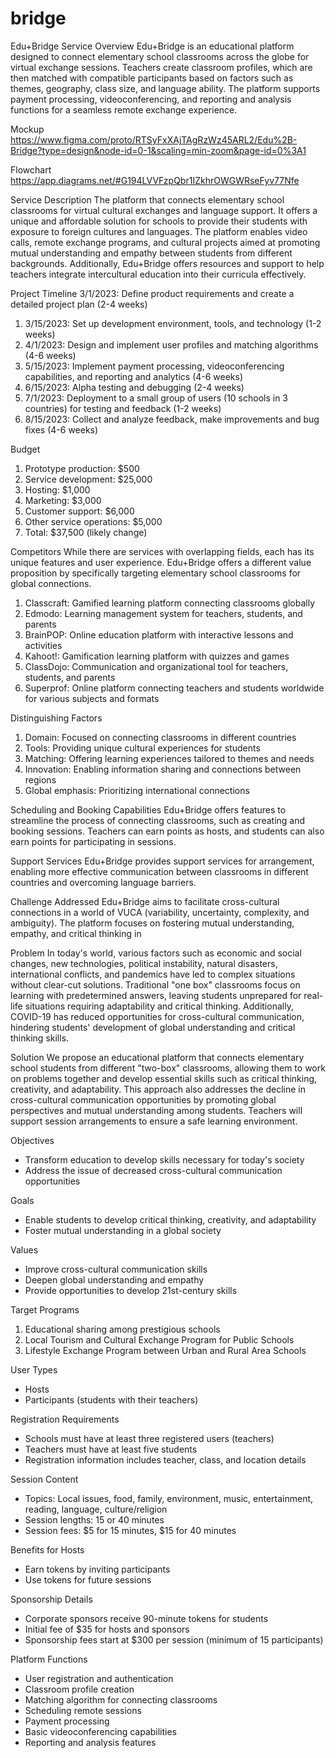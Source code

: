 # bridge 

Edu+Bridge
Service Overview
Edu+Bridge is an educational platform designed to connect elementary school classrooms across the globe for virtual exchange sessions. Teachers create classroom profiles, which are then matched with compatible participants based on factors such as themes, geography, class size, and language ability. The platform supports payment processing, videoconferencing, and reporting and analysis functions for a seamless remote exchange experience.

Mockup
https://www.figma.com/proto/RTSyFxXAjTAgRzWz45ARL2/Edu%2B-Bridge?type=design&node-id=0-1&scaling=min-zoom&page-id=0%3A1

Flowchart
https://app.diagrams.net/#G194LVVFzpQbr1IZkhrOWGWRseFyv77Nfe

Service Description
The platform that connects elementary school classrooms for virtual cultural exchanges and language support. It offers a unique and affordable solution for schools to provide their students with exposure to foreign cultures and languages. The platform enables video calls, remote exchange programs, and cultural projects aimed at promoting mutual understanding and empathy between students from different backgrounds. Additionally, Edu+Bridge offers resources and support to help teachers integrate intercultural education into their curricula effectively.

Project Timeline
3/1/2023: Define product requirements and create a detailed project plan (2-4 weeks)
1. 3/15/2023: Set up development environment, tools, and technology (1-2 weeks)
2. 4/1/2023: Design and implement user profiles and matching algorithms (4-6 weeks)
3. 5/15/2023: Implement payment processing, videoconferencing capabilities, and reporting and analytics (4-6 weeks)
4. 6/15/2023: Alpha testing and debugging (2-4 weeks)
5. 7/1/2023: Deployment to a small group of users (10 schools in 3 countries) for testing and feedback (1-2 weeks)
6. 8/15/2023: Collect and analyze feedback, make improvements and bug fixes (4-6 weeks)

Budget
1. Prototype production: $500
2. Service development: $25,000
3. Hosting: $1,000
4. Marketing: $3,000
5. Customer support: $6,000
6. Other service operations: $5,000
7. Total: $37,500 (likely change)

Competitors
While there are services with overlapping fields, each has its unique features and user experience. 
Edu+Bridge offers a different value proposition by specifically targeting elementary school classrooms for global connections.
1. Classcraft: Gamified learning platform connecting classrooms globally
2. Edmodo: Learning management system for teachers, students, and parents
3. BrainPOP: Online education platform with interactive lessons and activities
4. Kahoot!: Gamification learning platform with quizzes and games
5. ClassDojo: Communication and organizational tool for teachers, students, and parents
6. Superprof: Online platform connecting teachers and students worldwide for various subjects and formats

Distinguishing Factors
1. Domain: Focused on connecting classrooms in different countries
2. Tools: Providing unique cultural experiences for students
3. Matching: Offering learning experiences tailored to themes and needs
4. Innovation: Enabling information sharing and connections between regions
5. Global emphasis: Prioritizing international connections

Scheduling and Booking Capabilities
Edu+Bridge offers features to streamline the process of connecting classrooms, such as creating and booking sessions. Teachers can earn points as hosts, and students can also earn points for participating in sessions.

Support Services
Edu+Bridge provides support services for arrangement, enabling more effective communication between classrooms in different countries and overcoming language barriers.

Challenge Addressed
Edu+Bridge aims to facilitate cross-cultural connections in a world of VUCA (variability, uncertainty, complexity, and ambiguity). The platform focuses on fostering mutual understanding, empathy, and critical thinking in

Problem
In today's world, various factors such as economic and social changes, new technologies, political instability, natural disasters, international conflicts, and pandemics have led to complex situations without clear-cut solutions. Traditional "one box" classrooms focus on learning with predetermined answers, leaving students unprepared for real-life situations requiring adaptability and critical thinking. Additionally, COVID-19 has reduced opportunities for cross-cultural communication, hindering students' development of global understanding and critical thinking skills.

Solution
We propose an educational platform that connects elementary school students from different "two-box" classrooms, allowing them to work on problems together and develop essential skills such as critical thinking, creativity, and adaptability. This approach also addresses the decline in cross-cultural communication opportunities by promoting global perspectives and mutual understanding among students. Teachers will support session arrangements to ensure a safe learning environment.

Objectives
- Transform education to develop skills necessary for today's society
- Address the issue of decreased cross-cultural communication opportunities

Goals
- Enable students to develop critical thinking, creativity, and adaptability
- Foster mutual understanding in a global society

Values
- Improve cross-cultural communication skills
- Deepen global understanding and empathy
- Provide opportunities to develop 21st-century skills

Target Programs
1. Educational sharing among prestigious schools
2. Local Tourism and Cultural Exchange Program for Public Schools
3. Lifestyle Exchange Program between Urban and Rural Area Schools

User Types
- Hosts
- Participants (students with their teachers)

Registration Requirements
- Schools must have at least three registered users (teachers)
- Teachers must have at least five students
- Registration information includes teacher, class, and location details

Session Content
- Topics: Local issues, food, family, environment, music, entertainment, reading, language, culture/religion
- Session lengths: 15 or 40 minutes
- Session fees: $5 for 15 minutes, $15 for 40 minutes

Benefits for Hosts
- Earn tokens by inviting participants
- Use tokens for future sessions

Sponsorship Details
- Corporate sponsors receive 90-minute tokens for students
- Initial fee of $35 for hosts and sponsors
- Sponsorship fees start at $300 per session (minimum of 15 participants)

Platform Functions
- User registration and authentication
- Classroom profile creation
- Matching algorithm for connecting classrooms
- Scheduling remote sessions
- Payment processing
- Basic videoconferencing capabilities
- Reporting and analysis features
